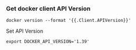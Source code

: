 
### Get docker client API Version

```
docker version --format '{{.Client.APIVersion}}'
```

Set API Version

```
export DOCKER_API_VERSION='1.39'
```